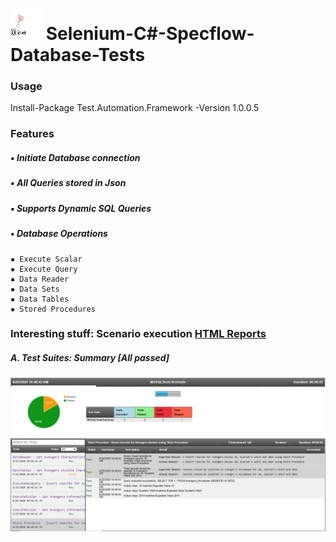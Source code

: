 # <img src="https://github.com/SandeepDhamale1905/SandeepDhamaleProfile/blob/master/Logos/SQL_png.png" alt="Selenium C# Database" width="50" height="50"> Selenium-C#-Specflow-Database-Tests

### Usage
Install-Package Test.Automation.Framework -Version 1.0.0.5

### Features
##### ▪ Initiate Database connection
##### ▪ All Queries stored in Json
##### ▪ Supports Dynamic SQL Queries
##### ▪ Database Operations
    ▪ Execute Scalar 
    ▪ Execute Query 
    ▪ Data Reader
    ▪ Data Sets 
    ▪ Data Tables
    ▪ Stored Procedures

### Interesting stuff: Scenario execution [HTML Reports](https://github.com/SandeepDhamale19/Selenium-Database-Tests/tree/master/TestAutomation.MSSQLTests/Results)
##### A. Test Suites: Summary [All passed]
 <kbd>![](TestAutomation.MSSQLTests/Results/Execution_Report_Database.PNG)</kbd>

 
